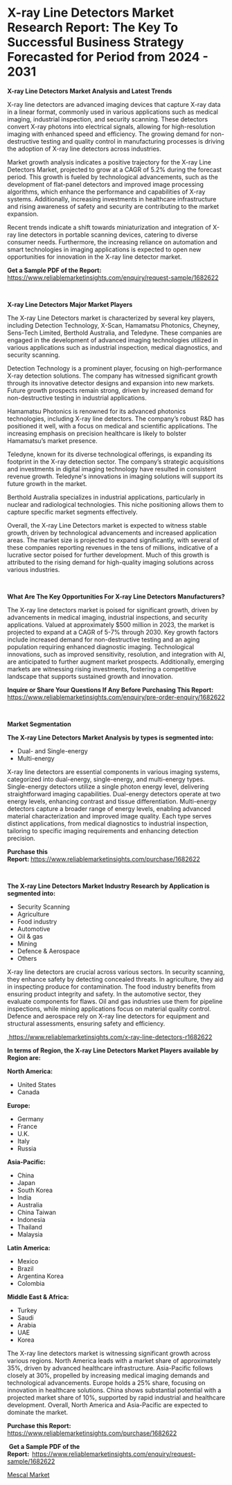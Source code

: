 <p><h1>X-ray Line Detectors Market Research Report: The Key To Successful Business Strategy Forecasted for Period from 2024 - 2031</h1></p><p><strong>X-ray Line Detectors Market Analysis and Latest Trends</strong></p>
<p><p>X-ray line detectors are advanced imaging devices that capture X-ray data in a linear format, commonly used in various applications such as medical imaging, industrial inspection, and security scanning. These detectors convert X-ray photons into electrical signals, allowing for high-resolution imaging with enhanced speed and efficiency. The growing demand for non-destructive testing and quality control in manufacturing processes is driving the adoption of X-ray line detectors across industries.</p><p>Market growth analysis indicates a positive trajectory for the X-ray Line Detectors Market, projected to grow at a CAGR of 5.2% during the forecast period. This growth is fueled by technological advancements, such as the development of flat-panel detectors and improved image processing algorithms, which enhance the performance and capabilities of X-ray systems. Additionally, increasing investments in healthcare infrastructure and rising awareness of safety and security are contributing to the market expansion.</p><p>Recent trends indicate a shift towards miniaturization and integration of X-ray line detectors in portable scanning devices, catering to diverse consumer needs. Furthermore, the increasing reliance on automation and smart technologies in imaging applications is expected to open new opportunities for innovation in the X-ray line detector market.</p></p>
<p><strong>Get a Sample PDF of the Report:&nbsp;</strong> <a href="https://www.reliablemarketinsights.com/enquiry/request-sample/1682622?utm_campaign=1937&utm_medium=2&utm_source=Github&utm_content=ia&utm_term=30122024&utm_id=x-ray-line-detectors">https://www.reliablemarketinsights.com/enquiry/request-sample/1682622</a></p>
<p>&nbsp;</p>
<p><strong>X-ray Line Detectors Major Market Players</strong></p>
<p><p>The X-ray Line Detectors market is characterized by several key players, including Detection Technology, X-Scan, Hamamatsu Photonics, Cheyney, Sens-Tech Limited, Berthold Australia, and Teledyne. These companies are engaged in the development of advanced imaging technologies utilized in various applications such as industrial inspection, medical diagnostics, and security scanning.</p><p>Detection Technology is a prominent player, focusing on high-performance X-ray detection solutions. The company has witnessed significant growth through its innovative detector designs and expansion into new markets. Future growth prospects remain strong, driven by increased demand for non-destructive testing in industrial applications.</p><p>Hamamatsu Photonics is renowned for its advanced photonics technologies, including X-ray line detectors. The company’s robust R&D has positioned it well, with a focus on medical and scientific applications. The increasing emphasis on precision healthcare is likely to bolster Hamamatsu’s market presence.</p><p>Teledyne, known for its diverse technological offerings, is expanding its footprint in the X-ray detection sector. The company’s strategic acquisitions and investments in digital imaging technology have resulted in consistent revenue growth. Teledyne's innovations in imaging solutions will support its future growth in the market.</p><p>Berthold Australia specializes in industrial applications, particularly in nuclear and radiological technologies. This niche positioning allows them to capture specific market segments effectively.</p><p>Overall, the X-ray Line Detectors market is expected to witness stable growth, driven by technological advancements and increased application areas. The market size is projected to expand significantly, with several of these companies reporting revenues in the tens of millions, indicative of a lucrative sector poised for further development. Much of this growth is attributed to the rising demand for high-quality imaging solutions across various industries.</p></p>
<p>&nbsp;</p>
<p><strong>What Are The Key Opportunities For X-ray Line Detectors Manufacturers?</strong></p>
<p><p>The X-ray line detectors market is poised for significant growth, driven by advancements in medical imaging, industrial inspections, and security applications. Valued at approximately $500 million in 2023, the market is projected to expand at a CAGR of 5-7% through 2030. Key growth factors include increased demand for non-destructive testing and an aging population requiring enhanced diagnostic imaging. Technological innovations, such as improved sensitivity, resolution, and integration with AI, are anticipated to further augment market prospects. Additionally, emerging markets are witnessing rising investments, fostering a competitive landscape that supports sustained growth and innovation.</p></p>
<p><strong>Inquire or Share Your Questions If Any Before Purchasing This Report:</strong> <a href="https://www.reliablemarketinsights.com/enquiry/pre-order-enquiry/1682622?utm_campaign=1937&utm_medium=2&utm_source=Github&utm_content=ia&utm_term=30122024&utm_id=x-ray-line-detectors">https://www.reliablemarketinsights.com/enquiry/pre-order-enquiry/1682622</a></p>
<p>&nbsp;</p>
<p><strong>Market Segmentation</strong></p>
<p><strong>The X-ray Line Detectors Market Analysis by types is segmented into:</strong></p>
<p><ul><li>Dual- and Single-energy</li><li>Multi-energy</li></ul></p>
<p><p>X-ray line detectors are essential components in various imaging systems, categorized into dual-energy, single-energy, and multi-energy types. Single-energy detectors utilize a single photon energy level, delivering straightforward imaging capabilities. Dual-energy detectors operate at two energy levels, enhancing contrast and tissue differentiation. Multi-energy detectors capture a broader range of energy levels, enabling advanced material characterization and improved image quality. Each type serves distinct applications, from medical diagnostics to industrial inspection, tailoring to specific imaging requirements and enhancing detection precision.</p></p>
<p><strong>Purchase this Report:&nbsp;</strong><a href="https://www.reliablemarketinsights.com/purchase/1682622?utm_campaign=1937&utm_medium=2&utm_source=Github&utm_content=ia&utm_term=30122024&utm_id=x-ray-line-detectors">https://www.reliablemarketinsights.com/purchase/1682622</a></p>
<p>&nbsp;</p>
<p><strong>The X-ray Line Detectors Market Industry Research by Application is segmented into:</strong></p>
<p><ul><li>Security Scanning</li><li>Agriculture</li><li>Food industry</li><li>Automotive</li><li>Oil & gas</li><li>Mining</li><li>Defence & Aerospace</li><li>Others</li></ul></p>
<p><p>X-ray line detectors are crucial across various sectors. In security scanning, they enhance safety by detecting concealed threats. In agriculture, they aid in inspecting produce for contamination. The food industry benefits from ensuring product integrity and safety. In the automotive sector, they evaluate components for flaws. Oil and gas industries use them for pipeline inspections, while mining applications focus on material quality control. Defence and aerospace rely on X-ray line detectors for equipment and structural assessments, ensuring safety and efficiency.</p></p>
<p><a href="https://www.reliablemarketinsights.com/x-ray-line-detectors-r1682622?utm_campaign=1937&utm_medium=2&utm_source=Github&utm_content=ia&utm_term=30122024&utm_id=x-ray-line-detectors">&nbsp;https://www.reliablemarketinsights.com/x-ray-line-detectors-r1682622</a></p>
<p><strong>In terms of Region, the X-ray Line Detectors Market Players available by Region are:</strong></p>
<p>
    <p> <strong> North America: </strong>
        <ul>
            <li>United States</li>
            <li>Canada</li>
        </ul>
        </p> 
    <p> <strong> Europe: </strong>
        <ul>
            <li>Germany</li>
            <li>France</li>
            <li>U.K.</li>
            <li>Italy</li>
            <li>Russia</li>
        </ul>
        </p> 
    <p> <strong> Asia-Pacific: </strong>
        <ul>
            <li>China</li>
            <li>Japan</li>
            <li>South Korea</li>
            <li>India</li>
            <li>Australia</li>
            <li>China Taiwan</li>
            <li>Indonesia</li>
            <li>Thailand</li>
            <li>Malaysia</li>
        </ul>
        </p> 
    <p> <strong> Latin America: </strong>
        <ul>
            <li>Mexico</li>
            <li>Brazil</li>
            <li>Argentina Korea</li>
            <li>Colombia</li>
        </ul>
        </p> 
    <p> <strong> Middle East & Africa: </strong>
        <ul>
            <li>Turkey</li>
            <li>Saudi</li>
            <li>Arabia</li>
            <li>UAE</li>
            <li>Korea</li>
        </ul>
    </p>
    </p>
<p><p>The X-ray line detectors market is witnessing significant growth across various regions. North America leads with a market share of approximately 35%, driven by advanced healthcare infrastructure. Asia-Pacific follows closely at 30%, propelled by increasing medical imaging demands and technological advancements. Europe holds a 25% share, focusing on innovation in healthcare solutions. China shows substantial potential with a projected market share of 10%, supported by rapid industrial and healthcare development. Overall, North America and Asia-Pacific are expected to dominate the market.</p></p>
<p><strong>Purchase this Report: </strong><a href="https://www.reliablemarketinsights.com/purchase/1682622?utm_campaign=1937&utm_medium=2&utm_source=Github&utm_content=ia&utm_term=30122024&utm_id=x-ray-line-detectors">https://www.reliablemarketinsights.com/purchase/1682622</a></p>
<p>&nbsp;<strong>Get a Sample PDF of the Report:&nbsp;&nbsp;</strong><a href="https://www.reliablemarketinsights.com/enquiry/request-sample/1682622?utm_campaign=1937&utm_medium=2&utm_source=Github&utm_content=ia&utm_term=30122024&utm_id=x-ray-line-detectors">https://www.reliablemarketinsights.com/enquiry/request-sample/1682622</a></p>
<p><strong></strong></p>
<p><p><a href="https://github.com/Krish2023na/Market-Research-Report-List-6/blob/main/mescal-market.md?utm_campaign=1937&utm_medium=2&utm_source=Github&utm_content=ia&utm_term=30122024&utm_id=x-ray-line-detectors">Mescal Market</a></p></p>